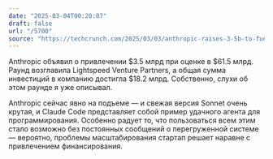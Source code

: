 ```yaml
---
date: "2025-03-04T00:20:07"
draft: false
url: "/5700"
source: "https://techcrunch.com/2025/03/03/anthropic-raises-3-5b-to-fuel-its-ai-ambitions/"
---
```


Anthropic объявил о привлечении $3.5 млрд при оценке в $61.5 млрд. Раунд возглавила Lightspeed Venture Partners, а общая сумма инвестиций в компанию достигла $18.2 млрд. Собственно, слухи об этом раунде я уже описывал.

Anthropic сейчас явно на подъеме — и свежая версия Sonnet очень крутая, и Claude Code представляет собой пример удачного агента для программирования. Особенно радует то, что пользоваться всем этим стало возможно без постоянных сообщений о перегруженной системе — вероятно, проблемы масштабирования стартап решает наравне с привлечением финансирования.
